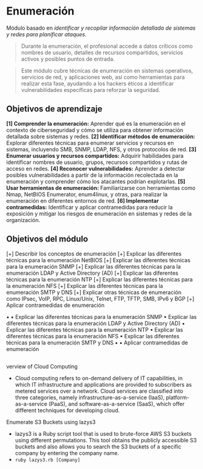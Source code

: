 # Enumeración
Módulo basado en *identificar y recopilar información detallada de sistemas y redes para planificar ataques*.

  > Durante la enumeración, el profesional accede a datos críticos como nombres de usuario, detalles de recursos compartidos, servicios activos y posibles puntos de entrada.
  
  > Este módulo cubre técnicas de enumeración en sistemas operativos, servicios de red, y aplicaciones web, así como herramientas para realizar esta fase, ayudando a los hackers éticos a identificar vulnerabilidades específicas para reforzar la seguridad.

## Objetivos de aprendizaje
  **[1] Comprender la enumeración:** Aprender qué es la enumeración en el contexto de ciberseguridad y cómo se utiliza para obtener información detallada sobre sistemas y redes.
  **[2] Identificar métodos de enumeración:** Explorar diferentes técnicas para enumerar servicios y recursos en sistemas, incluyendo SMB, SNMP, LDAP, NFS, y otros protocolos de red.
  **[3] Enumerar usuarios y recursos compartidos:** Adquirir habilidades para identificar nombres de usuario, grupos, recursos compartidos y rutas de acceso en redes.
  **[4] Reconocer vulnerabilidades:** Aprender a detectar posibles vulnerabilidades a partir de la información recolectada en la enumeración y comprender cómo los atacantes podrían explotarlas.
  **[5] Usar herramientas de enumeración:** Familiarizarse con herramientas como Nmap, NetBIOS Enumerator, enum4linux, y otras, para realizar la enumeración en diferentes entornos de red.
  **[6] Implementar contramedidas:** Identificar y aplicar contramedidas para reducir la exposición y mitigar los riesgos de enumeración en sistemas y redes de la organización.

## Objetivos del módulo
   [+] Describir los conceptos de enumeración
   [+] Explicar las diferentes técnicas para la enumeración NetBIOS
   [+] Explicar las diferentes técnicas para la enumeración SNMP
   [+] Explicar las diferentes técnicas para la enumeración LDAP y Active Directory (AD)
   [+] Explicar las diferentes técnicas para la enumeración NTP
   [+] Explicar las diferentes técnicas para la enumeración NFS
   [+] Explicar las diferentes técnicas para la enumeración SMTP y DNS
   [+] Explicar otras técnicas de enumeración como IPsec, VoIP, RPC, Linux/Unix, Telnet, FTP, TFTP, SMB, IPv6 y BGP
   [+] Aplicar contramedidas de enumeración


   
 ▪  ▪ Explicar las diferentes técnicas para la enumeración SNMP ▪ Explicar las diferentes técnicas para la enumeración LDAP y Active Directory (AD) ▪ Explicar las diferentes técnicas para la enumeración NTP ▪ Explicar las diferentes técnicas para la enumeración NFS ▪ Explicar las diferentes técnicas para la enumeración SMTP y DNS ▪ 
▪ Aplicar contramedidas de enumeración
## 
verview of Cloud Computing
- Cloud computing refers to on-demand delivery of IT capabilities, in which IT infrastructure and applications are provided to subscribers as metered services over a network. Cloud services are classified into three categories, namely infrastructure-as-a-service (IaaS), platform-as-a-service (PaaS), and software-as-a-service (SaaS), which offer different techniques for developing cloud.

Enumerate S3 Buckets using lazys3
- lazys3 is a Ruby script tool that is used to brute-force AWS S3 buckets using different permutations. This tool obtains the publicly accessible S3 buckets and also allows you to search the S3 buckets of a specific company by entering the company name.
- ` ruby lazys3.rb [Company] `
